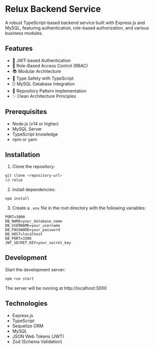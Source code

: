 # Relux Backend Service

A robust TypeScript-based backend service built with Express.js and MySQL, featuring authentication, role-based authorization, and various business modules.

## Features

- 🔐 JWT-based Authentication
- 👥 Role-Based Access Control (RBAC)
- 📚 Modular Architecture
- 🎯 Type Safety with TypeScript
- 🗄️ MySQL Database Integration
- 🔄 Repository Pattern Implementation
- ✨ Clean Architecture Principles

## Prerequisites

- Node.js (v14 or higher)
- MySQL Server
- TypeScript knowledge
- npm or yarn

## Installation

1. Clone the repository:

```bash
git clone <repository-url>
cd relux
```

2. Install dependencies:

```bash
npm install
```

3. Create a `.env` file in the root directory with the following variables:

```env
PORT=3000
DB_NAME=your_database_name
DB_USERNAME=your_username
DB_PASSWORD=your_password
DB_HOST=localhost
DB_PORT=3306
JWT_SECRET_KEY=your_secret_key
```

## Development

Start the development server:

```bash
npm run start
```

The server will be running at http://localhost:3000

## Technologies

- Express.js
- TypeScript
- Sequelize ORM
- MySQL
- JSON Web Tokens (JWT)
- Zod (Schema Validation)
